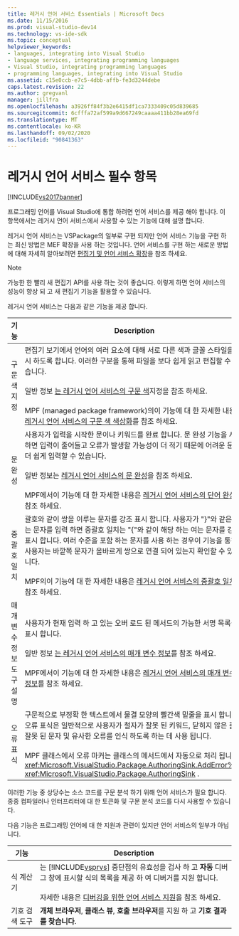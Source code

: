 ```yaml
---
title: 레거시 언어 서비스 Essentials | Microsoft Docs
ms.date: 11/15/2016
ms.prod: visual-studio-dev14
ms.technology: vs-ide-sdk
ms.topic: conceptual
helpviewer_keywords:
- languages, integrating into Visual Studio
- language services, integrating programming languages
- Visual Studio, integrating programming languages
- programming languages, integrating into Visual Studio
ms.assetid: c15e0ccb-e7c5-4dbb-affb-fe3d3244debe
caps.latest.revision: 22
ms.author: gregvanl
manager: jillfra
ms.openlocfilehash: a3926ff84f3b2e6415df1ca7333409c05d839685
ms.sourcegitcommit: 6cfffa72af599a9d667249caaaa411bb28ea69fd
ms.translationtype: MT
ms.contentlocale: ko-KR
ms.lasthandoff: 09/02/2020
ms.locfileid: "90841363"
---
```

# <a name="legacy-language-service-essentials"></a>레거시 언어 서비스 필수 항목
[!INCLUDE[vs2017banner](../../includes/vs2017banner.md)]

프로그래밍 언어를 Visual Studio에 통합 하려면 언어 서비스를 제공 해야 합니다. 이 항목에서는 레거시 언어 서비스에서 사용할 수 있는 기능에 대해 설명 합니다.  
  
 레거시 언어 서비스는 VSPackage의 일부로 구현 되지만 언어 서비스 기능을 구현 하는 최신 방법은 MEF 확장을 사용 하는 것입니다. 언어 서비스를 구현 하는 새로운 방법에 대해 자세히 알아보려면 [편집기 및 언어 서비스 확장](../../extensibility/editor-and-language-service-extensions.md)을 참조 하세요.  
  
> [!NOTE]
> 가능한 한 빨리 새 편집기 API를 사용 하는 것이 좋습니다. 이렇게 하면 언어 서비스의 성능이 향상 되 고 새 편집기 기능을 활용할 수 있습니다.  
  
 레거시 언어 서비스는 다음과 같은 기능을 제공 합니다.  
  
|기능|Description|  
|-------------|-----------------|  
|구문 색 지정|편집기 보기에서 언어의 여러 요소에 대해 서로 다른 색과 글꼴 스타일을 표시 하도록 합니다. 이러한 구분을 통해 파일을 보다 쉽게 읽고 편집할 수 있습니다.<br /><br /> 일반 정보 [는 레거시 언어 서비스의 구문 색](../../extensibility/internals/syntax-coloring-in-a-legacy-language-service.md)지정을 참조 하세요.<br /><br /> MPF (managed package framework)의이 기능에 대 한 자세한 내용은 [레거시 언어 서비스의 구문 색 색상화](../../extensibility/internals/syntax-colorizing-in-a-legacy-language-service.md)를 참조 하세요.|  
|문 완성|사용자가 입력을 시작한 문이나 키워드를 완료 합니다. 문 완성 기능을 사용 하면 입력이 줄어들고 오류가 발생할 가능성이 더 적기 때문에 어려운 문을 더 쉽게 입력할 수 있습니다.<br /><br /> 일반 정보는 [레거시 언어 서비스의 문 완성](../../extensibility/internals/statement-completion-in-a-legacy-language-service.md)을 참조 하세요.<br /><br /> MPF에서이 기능에 대 한 자세한 내용은 [레거시 언어 서비스의 단어 완성](../../extensibility/internals/word-completion-in-a-legacy-language-service.md)을 참조 하세요.|  
|중괄호 일치|괄호와 같이 쌍을 이루는 문자를 강조 표시 합니다. 사용자가 "}"와 같은 닫는 문자를 입력 하면 중괄호 일치는 "{"와 같이 해당 하는 여는 문자를 강조 표시 합니다. 여러 수준을 포함 하는 문자를 사용 하는 경우이 기능을 통해 사용자는 바깥쪽 문자가 올바르게 쌍으로 연결 되어 있는지 확인할 수 있습니다.<br /><br /> MPF의이 기능에 대 한 자세한 내용은 [레거시 언어 서비스의 중괄호 일치](../../extensibility/internals/brace-matching-in-a-legacy-language-service.md)를 참조 하세요.|  
|매개 변수 정보 도구 설명|사용자가 현재 입력 하 고 있는 오버 로드 된 메서드의 가능한 서명 목록을 표시 합니다.<br /><br /> 일반 정보 [는 레거시 언어 서비스의 매개 변수 정보](../../extensibility/internals/parameter-info-in-a-legacy-language-service1.md)를 참조 하세요.<br /><br /> MPF에서이 기능에 대 한 자세한 내용은 [레거시 언어 서비스의 매개 변수 정보](../../extensibility/internals/parameter-info-in-a-legacy-language-service2.md)를 참조 하세요.|  
|오류 표식|구문적으로 부정확 한 텍스트에서 물결 모양의 빨간색 밑줄을 표시 합니다. 오류 표식은 일반적으로 사용자가 철자가 잘못 된 키워드, 닫히지 않은 괄호, 잘못 된 문자 및 유사한 오류를 인식 하도록 하는 데 사용 됩니다.<br /><br /> MPF 클래스에서 오류 마커는 클래스의 메서드에서 자동으로 처리 됩니다 <xref:Microsoft.VisualStudio.Package.AuthoringSink.AddError%2A> <xref:Microsoft.VisualStudio.Package.AuthoringSink> .|  
  
 이러한 기능 중 상당수는 소스 코드를 구문 분석 하기 위해 언어 서비스가 필요 합니다. 종종 컴파일러나 인터프리터에 대 한 토큰화 및 구문 분석 코드를 다시 사용할 수 있습니다.  
  
 다음 기능은 프로그래밍 언어에 대 한 지원과 관련이 있지만 언어 서비스의 일부가 아닙니다.  
  
|기능|Description|  
|-------------|-----------------|  
|식 계산기|는 [!INCLUDE[vsprvs](../../includes/vsprvs-md.md)] 중단점의 유효성을 검사 하 고 **자동** 디버그 창에 표시할 식의 목록을 제공 하 여 디버거를 지원 합니다.<br /><br /> 자세한 내용은 [디버깅을 위한 언어 서비스 지원](../../extensibility/internals/language-service-support-for-debugging.md)을 참조 하세요.|  
|기호 검색 도구|**개체 브라우저**, **클래스 뷰**, **호출 브라우저**를 지원 하 고 **기호 결과를 찾습니다**.|
